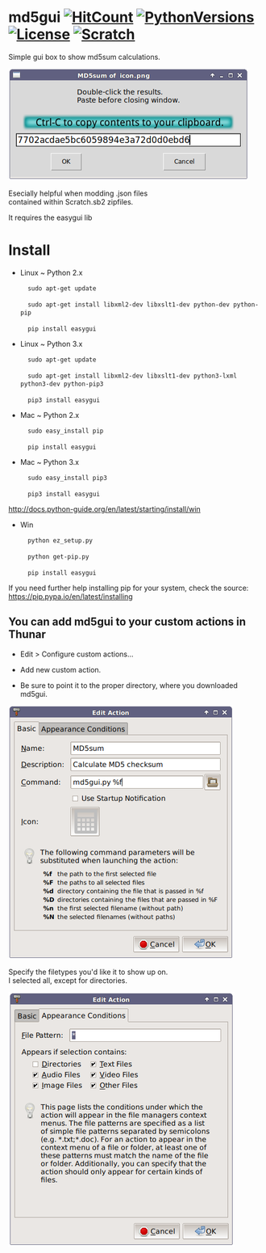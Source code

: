 # md5gui   [![HitCount](https://hitt.herokuapp.com/doyousketch2/md5gui.svg)](https://github.com/doyousketch2/md5gui) [![PythonVersions](https://img.shields.io/badge/Python-2.x%2C%203x-blue.svg)](https://www.python.org/) [![License](https://img.shields.io/badge/license-GPL--3-lightgrey.svg)](https://www.gnu.org/licenses/gpl-3.0.en.html) [![Scratch](https://img.shields.io/badge/Scratch-MIT.edu-orange.svg)](https://scratch.mit.edu/)
Simple gui box to show md5sum calculations.  

![Screenshot](Screenshot.png?raw=true "Screenshot")
  
Esecially helpful when modding .json files  
contained within Scratch.sb2 zipfiles.  

It requires the easygui lib

Install
=======

- Linux ~ Python 2.x

        sudo apt-get update

        sudo apt-get install libxml2-dev libxslt1-dev python-dev python-pip

        pip install easygui

- Linux ~ Python 3.x

        sudo apt-get update

        sudo apt-get install libxml2-dev libxslt1-dev python3-lxml python3-dev python-pip3

        pip3 install easygui

- Mac ~ Python 2.x

        sudo easy_install pip

        pip install easygui

- Mac ~ Python 3.x

        sudo easy_install pip3

        pip3 install easygui

http://docs.python-guide.org/en/latest/starting/install/win

- Win

        python ez_setup.py

        python get-pip.py

        pip install easygui

If you need further help installing pip for your system, check the source:  
https://pip.pypa.io/en/latest/installing


You can add md5gui to your custom actions in Thunar
-------------------------------------------------
+ Edit > Configure custom actions...  
+ Add new custom action.  
  
+ Be sure to point it to the proper directory, where you downloaded md5gui.  
  
![Thunar](ThunarCustomAction.png?raw=true "Thunar Custom Actions")
  
Specify the filetypes you'd like it to show up on.  
I selected all, except for directories.  
  
![Appear](ThunarAppear.png?raw=true "Thunar appearance settings")
